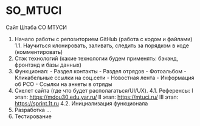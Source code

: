 # SO_MTUCI
Сайт Штаба СО МТУСИ


1. Начало работы с репозиторием GitHub (работа с кодом и файлами)
	1.1. Научиться клонировать, заливать, следить за порядком в коде (комментировать)
2. Стэк технологий (какие технологии будем применять: бэкэнд, фронтэнд и базы данных)
3. Функционал:
		- Раздел контакты
		- Раздел отрядов
		- Фотоальбом
		- Кликабельные ссылки на соц.сети
		- Новостная лента
		- Информация об РСО
		- Ссылки на анкеты в отряды
4. Скелет сайта (где что будет располагаться/UI/UX).
4.1. Референсы: 
	I этап: https://mdou30.edu.yar.ru/ 
	II этап: https://mtuci.ru/
	III этап: https://sprint.1t.ru
4.2. Инициализация функционала
5. Разработка ...
6. Тестирование
